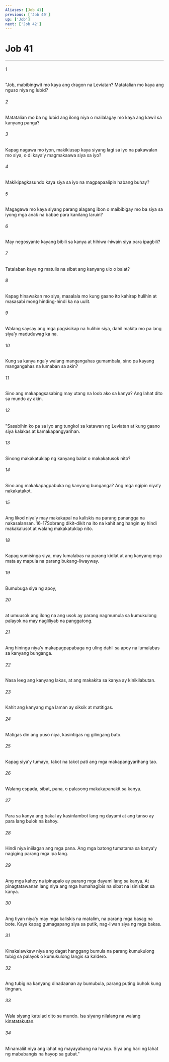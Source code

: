 ```yaml
---
Aliases: [Job 41]
previous: ['Job 40']
up: ['Job']
next: ['Job 42']
---
```

# Job 41

***


###### 1 


"Job, mabibingwit mo kaya ang dragon na Leviatan? Matatalian mo kaya ang nguso niya ng lubid? 


###### 2 


Matatalian mo ba ng lubid ang ilong niya o mailalagay mo kaya ang kawil sa kanyang panga? 


###### 3 


Kapag nagawa mo iyon, makikiusap kaya siyang lagi sa iyo na pakawalan mo siya, o di kayaʼy magmakaawa siya sa iyo? 


###### 4 


Makikipagkasundo kaya siya sa iyo na magpapaalipin habang buhay? 


###### 5 


Magagawa mo kaya siyang parang alagang ibon o maibibigay mo ba siya sa iyong mga anak na babae para kanilang laruin? 


###### 6 


May negosyante kayang bibili sa kanya at hihiwa-hiwain siya para ipagbili? 


###### 7 


Tatalaban kaya ng matulis na sibat ang kanyang ulo o balat? 


###### 8 


Kapag hinawakan mo siya, maaalala mo kung gaano ito kahirap hulihin at masasabi mong hinding-hindi ka na uulit. 


###### 9 


Walang saysay ang mga pagsisikap na hulihin siya, dahil makita mo pa lang siyaʼy maduduwag ka na. 


###### 10 


Kung sa kanya ngaʼy walang mangangahas gumambala, sino pa kayang mangangahas na lumaban sa akin? 


###### 11 


Sino ang makapagsasabing may utang na loob ako sa kanya? Ang lahat dito sa mundo ay akin. 


###### 12 


"Sasabihin ko pa sa iyo ang tungkol sa katawan ng Leviatan at kung gaano siya kalakas at kamakapangyarihan. 


###### 13 


Sinong makakatuklap ng kanyang balat o makakatusok nito? 


###### 14 


Sino ang makakapagpabuka ng kanyang bunganga? Ang mga ngipin niyaʼy nakakatakot. 


###### 15 


Ang likod niyaʼy may makakapal na kaliskis na parang panangga na nakasalansan. 16-17Sobrang dikit-dikit na ito na kahit ang hangin ay hindi makakalusot at walang makakatuklap nito. 


###### 18 


Kapag sumisinga siya, may lumalabas na parang kidlat at ang kanyang mga mata ay mapula na parang bukang-liwayway. 


###### 19 


Bumubuga siya ng apoy, 


###### 20 


at umuusok ang ilong na ang usok ay parang nagmumula sa kumukulong palayok na may nagliliyab na panggatong. 


###### 21 


Ang hininga niyaʼy makapagpapabaga ng uling dahil sa apoy na lumalabas sa kanyang bunganga. 


###### 22 


Nasa leeg ang kanyang lakas, at ang makakita sa kanya ay kinikilabutan. 


###### 23 


Kahit ang kanyang mga laman ay siksik at matitigas. 


###### 24 


Matigas din ang puso niya, kasintigas ng gilingang bato. 


###### 25 


Kapag siyaʼy tumayo, takot na takot pati ang mga makapangyarihang tao. 


###### 26 


Walang espada, sibat, pana, o palasong makakapanakit sa kanya. 


###### 27 


Para sa kanya ang bakal ay kasinlambot lang ng dayami at ang tanso ay para lang bulok na kahoy. 


###### 28 


Hindi niya iniilagan ang mga pana. Ang mga batong tumatama sa kanyaʼy nagiging parang mga ipa lang. 


###### 29 


Ang mga kahoy na ipinapalo ay parang mga dayami lang sa kanya. At pinagtatawanan lang niya ang mga humahagibis na sibat na isinisibat sa kanya. 


###### 30 


Ang tiyan niyaʼy may mga kaliskis na matalim, na parang mga basag na bote. Kaya kapag gumagapang siya sa putik, nag-iiwan siya ng mga bakas. 


###### 31 


Kinakalawkaw niya ang dagat hanggang bumula na parang kumukulong tubig sa palayok o kumukulong langis sa kaldero. 


###### 32 


Ang tubig na kanyang dinadaanan ay bumubula, parang puting buhok kung tingnan. 


###### 33 


Wala siyang katulad dito sa mundo. Isa siyang nilalang na walang kinatatakutan. 


###### 34 


Minamaliit niya ang lahat ng mayayabang na hayop. Siya ang hari ng lahat ng mababangis na hayop sa gubat."
